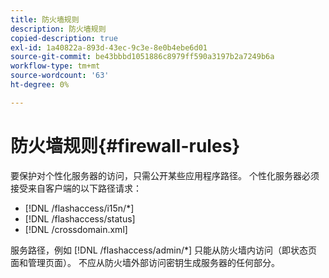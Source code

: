 ```yaml
---
title: 防火墙规则
description: 防火墙规则
copied-description: true
exl-id: 1a40822a-893d-43ec-9c3e-8e0b4ebe6d01
source-git-commit: be43bbbd1051886c8979ff590a3197b2a7249b6a
workflow-type: tm+mt
source-wordcount: '63'
ht-degree: 0%

---
```


# 防火墙规则{#firewall-rules}

要保护对个性化服务器的访问，只需公开某些应用程序路径。 个性化服务器必须接受来自客户端的以下路径请求：

* [!DNL /flashaccess/i15n/*]
* [!DNL /flashaccess/status]
* [!DNL /crossdomain.xml]

服务路径，例如 [!DNL /flashaccess/admin/*] 只能从防火墙内访问（即状态页面和管理页面）。 不应从防火墙外部访问密钥生成服务器的任何部分。
